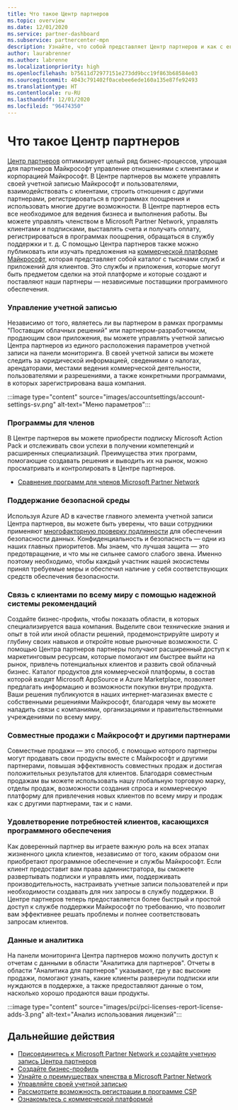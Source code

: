 ```yaml
---
title: Что такое Центр партнеров
ms.topic: overview
ms.date: 12/01/2020
ms.service: partner-dashboard
ms.subservice: partnercenter-mpn
description: Узнайте, что собой представляет Центр партнеров и как с его помощью развивать свой бизнес
author: laurabrenner
ms.author: labrenne
ms.localizationpriority: high
ms.openlocfilehash: b75611d72977151e273dd9bcc19f863b68584e03
ms.sourcegitcommit: 4043c791402f0acebee6ede160a135e87fe92493
ms.translationtype: HT
ms.contentlocale: ru-RU
ms.lasthandoff: 12/01/2020
ms.locfileid: "96474350"
---
```

# <a name="what-is-partner-center"></a>Что такое Центр партнеров

[Центр партнеров](https://partner.microsoft.com/dashboard/home) оптимизирует целый ряд бизнес-процессов, упрощая для партнеров Майкрософт управление отношениями с клиентами и корпорацией Майкрософт.   В Центре партнеров вы можете управлять своей учетной записью Майкрософт и пользователями, взаимодействовать с клиентами, строить отношения с другими партнерами, регистрироваться в программах поощрения и использовать многие другие возможности. В Центре партнеров есть все необходимое для ведения бизнеса и выполнения работы. Вы можете управлять членством в Microsoft Partner Network, управлять клиентами и подписками, выставлять счета и получать оплату, регистрироваться в программах поощрения, обращаться в службу поддержки и т. д. С помощью Центра партнеров также можно публиковать или изучать предложения на [коммерческой платформе Майкрософт](/azure/marketplace), которая представляет собой каталог с тысячами служб и приложений для клиентов. Это службы и приложения, которые могут быть предметом сделки на этой платформе и которые создают и поставляют наши партнеры — независимые поставщики программного обеспечения.

### <a name="manage-your-account"></a>Управление учетной записью

Независимо от того, являетесь ли вы партнером в рамках программы "Поставщик облачных решений" или партнером-разработчиком, продающим свои приложения, вы можете управлять учетной записью Центра партнеров из единого расположения параметров учетной записи на панели мониторинга.  В своей учетной записи вы можете следить за юридической информацией, сведениями о налогах, арендаторами, местами ведения коммерческой деятельности, пользователями и разрешениями, а также конкретными программами, в которых зарегистрирована ваша компания. 

:::image type="content" source="images/accountsettings/account-settings-sv.png" alt-text="Меню параметров":::


### <a name="membership-programs"></a>Программы для членов

В Центре партнеров вы можете приобрести подписку Microsoft Action Pack и отслеживать свои успехи в получении компетенций и расширенных специализаций. Преимущества этих программ, помогающие создавать решения и выводить их на рынок, можно просматривать и контролировать в Центре партнеров.

- [Сравнение программ для членов Microsoft Partner Network](https://partner.microsoft.com/membership/compare-offers) 


### <a name="maintain-a-secure-environment"></a>Поддержание безопасной среды

Используя Azure AD в качестве главного элемента учетной записи Центра партнеров, вы можете быть уверены, что ваши сотрудники применяют [многофакторную проверку подлинности](partner-security-requirements-mandating-mfa.md) для обеспечения безопасности данных. Конфиденциальность и безопасность — одни из наших главных приоритетов. Мы знаем, что лучшая защита — это предотвращение, и что мы не сильнее самого слабого звена. Именно поэтому необходимо, чтобы каждый участник нашей экосистемы принял требуемые меры и обеспечил наличие у себя соответствующих средств обеспечения безопасности.

### <a name="connect-with-customers-globally-and-through-a-robust-referral-system"></a>Связь с клиентами по всему миру с помощью надежной системы рекомендаций

Создайте бизнес-профиль, чтобы показать области, в которых специализируется ваша компания. Выделите свои технические знания и опыт в той или иной области решений, продемонстрируйте широту и глубину своих навыков и откройте новые рыночные возможности. С помощью Центра партнеров партнеры получают расширенный доступ к маркетинговым ресурсам, которые помогают им быстрее выйти на рынок, привлечь потенциальных клиентов и развить свой облачный бизнес. Каталог продуктов для коммерческой платформы, в состав которой входят Microsoft AppSource и Azure Marketplace, позволяет предлагать информацию и возможности покупки внутри продукта. Ваши решения публикуются в наших интернет-магазинах вместе с собственными решениями Майкрософт, благодаря чему вы можете наладить связи с компаниями, организациями и правительственными учреждениями по всему миру.

### <a name="co-sell-with-microsoft-and-other-partners"></a>Совместные продажи с Майкрософт и другими партнерами

Совместные продажи — это способ, с помощью которого партнеры могут продавать свои продукты вместе с Майкрософт и другими партнерами, повышая эффективность совместных продаж и достигая положительных результатов для клиентов.  Благодаря совместным продажам вы можете использовать нашу глобальную торговую марку, отделы продаж, возможности создания спроса и коммерческую платформу для привлечения новых клиентов по всему миру и продаж как с другими партнерами, так и с нами.

### <a name="manage-your-customers-software-needs"></a>Удовлетворение потребностей клиентов, касающихся программного обеспечения

Как доверенный партнер вы играете важную роль на всех этапах жизненного цикла клиентов, независимо от того, каким образом они приобретают программное обеспечение и службы Майкрософт. Если клиент предоставит вам права администратора, вы сможете развертывать подписки и управлять ими, поддерживать производительность, настраивать учетные записи пользователей и при необходимости создавать для них запросы в службу поддержки. В Центре партнеров теперь предоставляется более быстрый и простой доступ к службе поддержки Майкрософт по требованию, что позволит вам эффективнее решать проблемы и полнее соответствовать запросам клиентов.

### <a name="data-and-analytics"></a>Данные и аналитика

На панели мониторинга Центра партнеров можно получить доступ к отчетам с данными в области "Аналитика для партнеров". Отчеты в области "Аналитика для партнеров" указывают, где у вас высокие продажи, помогают узнать, какие клиенты развернули подписки или нуждаются в поддержке, а также предоставляют данные о том, насколько хорошо продаются ваши продукты.

:::image type="content" source="images/pci/pci-licenses-report-license-adds-3.png" alt-text="Анализ использования лицензий":::


## <a name="next-steps"></a>Дальнейшие действия

- [Присоединитесь к Microsoft Partner Network и создайте учетную запись Центра партнеров](mpn-create-a-partner-center-account.md)
- [Создайте бизнес-профиль](create-a-marketing-profile.md)
- [Узнайте о преимуществах членства в Microsoft Partner Network](mpn-find-benefits.md)
- [Управляйте своей учетной записью](partner-center-account-setup.md)
- [Рассмотрите возможность регистрации в программе CSP](csp-overview.md)
- [Ознакомьтесь с коммерческой платформой](csp-commercial-marketplace-overview.md)

